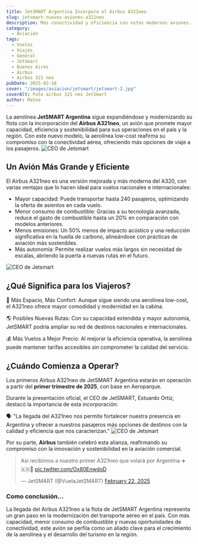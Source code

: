 ```yaml
---
title: JetSMART Argentina Incorpora el Airbus A321neo
slug: jetsmart-nuevos-aviones-a321neo
description: Más conectividad y eficiencia con estos modernos aviones.
category:
  - Aviación
tags:
  - Vuelos
  - Viajes
  - General
  - JetSmart
  - Buenos Aires
  - Airbus
  - Airbus 321 neo
pubDate: 2025-02-10
cover: "/images/aviacion/jetsmart/jetsmart-2.jpg"
coverAlt: Foto airbus 321 neo JetSmart
author: Mateo
---
```


La aerolínea **JetSMART Argentina** sigue expandiéndose y modernizando su flota con la incorporación del **Airbus A321neo**, un avión que promete mayor capacidad, eficiencia y sostenibilidad para sus operaciones en el país y la región. Con este nuevo modelo, la aerolínea low-cost reafirma su compromiso con la conectividad aérea, ofreciendo más opciones de viaje a los pasajeros.
<img src="/images/jetsmart/jetsmart3.jpg" alt="CEO de Jetsmart">


## Un Avión Más Grande y Eficiente


El Airbus A321neo es una versión mejorada y más moderna del A320, con varias ventajas que lo hacen ideal para vuelos nacionales e internacionales:
* Mayor capacidad: Puede transportar hasta 240 pasajeros, optimizando la oferta de asientos en cada vuelo.
* Menor consumo de combustible: Gracias a su tecnología avanzada, reduce el gasto de combustible hasta un 20% en comparación con modelos anteriores.
* Menos emisiones: Un 50% menos de impacto acústico y una reducción significativa en la huella de carbono, alineándose con prácticas de aviación más sostenibles.
* Más autonomía: Permite realizar vuelos más largos sin necesidad de escalas, abriendo la puerta a nuevas rutas en el futuro.
<img src="/images/jetsmart/jetsmart-a321neo.jpg" alt="CEO de Jetsmart">

## ¿Qué Significa para los Viajeros?
💺 Más Espacio, Más Confort: Aunque sigue siendo una aerolínea low-cost, el A321neo ofrece mayor comodidad y modernidad en la cabina.

🌎 Posibles Nuevas Rutas: Con su capacidad extendida y mayor autonomía, JetSMART podría ampliar su red de destinos nacionales e internacionales.

💰 Más Vuelos a Mejor Precio: Al mejorar la eficiencia operativa, la aerolínea puede mantener tarifas accesibles sin comprometer la calidad del servicio.

## ¿Cuándo Comienza a Operar?
Los primeros Airbus A321neo de JetSMART Argentina estarán en operación a partir del **primer trimestre de 2025**, con base en Aeroparque.

Durante la presentación oficial, el CEO de JetSMART, Estuardo Ortiz, destacó la importancia de esta incorporación:

🗣️ "La llegada del A321neo nos permite fortalecer nuestra presencia en Argentina y ofrecer a nuestros pasajeros más opciones de destinos con la calidad y eficiencia que nos caracterizan."
<img src="/images/jetsmart/jetsmart.jpg" alt="CEO de Jetsmart">


Por su parte, **Airbus** también celebró esta alianza, reafirmando su compromiso con la innovación y sostenibilidad en la aviación comercial.

<blockquote class="twitter-tweet"><p lang="es" dir="ltr">Así recibimos a nuestro primer A321neo que volará por Argentina ✈️🇦🇷🐬 <a href="https://t.co/Ox80EnwdoD">pic.twitter.com/Ox80EnwdoD</a></p>&mdash; JetSMART (@VuelaJetSMART) <a href="https://twitter.com/VuelaJetSMART/status/1893324814108025005?ref_src=twsrc%5Etfw">February 22, 2025</a></blockquote> <script async src="https://platform.twitter.com/widgets.js" charset="utf-8"></script>

### Como conclusión...
La llegada del Airbus A321neo a la flota de JetSMART Argentina representa un gran paso en la modernización del transporte aéreo en el país. Con más capacidad, menor consumo de combustible y nuevas oportunidades de conectividad, este avión se perfila como un aliado clave para el crecimiento de la aerolínea y el desarrollo del turismo en la región.